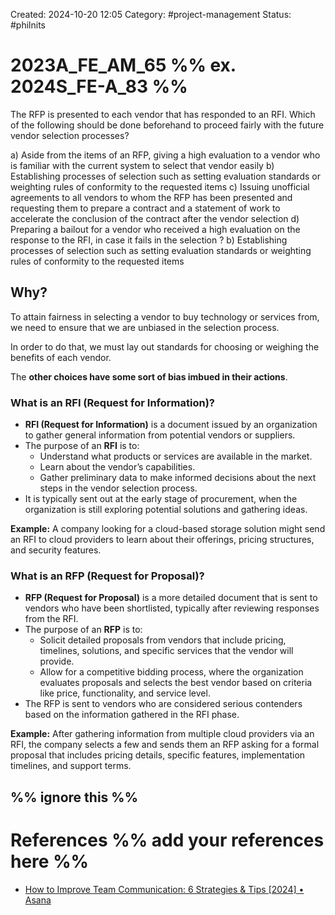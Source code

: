 Created: 2024-10-20 12:05
Category: #project-management
Status: #philnits



# 2023A_FE_AM_65 %% ex. 2024S_FE-A_83 %%

The RFP is presented to each vendor that has responded to an RFI. Which of the following should be done beforehand to proceed fairly with the future vendor selection processes?

a) Aside from the items of an RFP, giving a high evaluation to a vendor who is familiar 
with the current system to select that vendor easily 
b) Establishing processes of selection such as setting evaluation standards or weighting 
rules of conformity to the requested items 
c) Issuing unofficial agreements to all vendors to whom the RFP has been presented and 
requesting them to prepare a contract and a statement of work to accelerate the 
conclusion of the contract after the vendor selection 
d) Preparing a bailout for a vendor who received a high evaluation on the response to the 
RFI, in case it fails in the selection
? 
b) Establishing processes of selection such as setting evaluation standards or weighting 
rules of conformity to the requested items 

## Why?

To attain fairness in selecting a vendor to buy technology or services from, we need to ensure that we are unbiased in the selection process.

In order to do that, we must lay out standards for choosing or weighing the benefits of each vendor.

The **other choices have some sort of bias imbued in their actions**.
### What is an RFI (Request for Information)?

- **RFI (Request for Information)** is a document issued by an organization to gather general information from potential vendors or suppliers.
- The purpose of an **RFI** is to:
    - Understand what products or services are available in the market.
    - Learn about the vendor’s capabilities.
    - Gather preliminary data to make informed decisions about the next steps in the vendor selection process.
- It is typically sent out at the early stage of procurement, when the organization is still exploring potential solutions and gathering ideas.

**Example:** A company looking for a cloud-based storage solution might send an RFI to cloud providers to learn about their offerings, pricing structures, and security features.

### What is an RFP (Request for Proposal)?

- **RFP (Request for Proposal)** is a more detailed document that is sent to vendors who have been shortlisted, typically after reviewing responses from the RFI.
- The purpose of an **RFP** is to:
    - Solicit detailed proposals from vendors that include pricing, timelines, solutions, and specific services that the vendor will provide.
    - Allow for a competitive bidding process, where the organization evaluates proposals and selects the best vendor based on criteria like price, functionality, and service level.
- The RFP is sent to vendors who are considered serious contenders based on the information gathered in the RFI phase.

**Example:** After gathering information from multiple cloud providers via an RFI, the company selects a few and sends them an RFP asking for a formal proposal that includes pricing details, specific features, implementation timelines, and support terms.



%% ignore this %%
---









# References %% add your references here %%
- [How to Improve Team Communication: 6 Strategies & Tips \[2024\] • Asana](https://asana.com/resources/rfi-template)